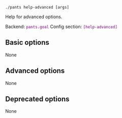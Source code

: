```
./pants help-advanced [args]
```
Help for advanced options.

Backend: <span style="color: purple"><code>pants.goal</code></span>
Config section: <span style="color: purple"><code>[help-advanced]</code></span>

## Basic options

None

## Advanced options

None

## Deprecated options

None


